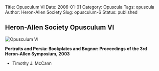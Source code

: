 Title: Opusculum VI
Date: 2006-01-01
Category: Opuscula
Tags: opuscula
Author: Heron-Allen Society
Slug: opusculum-6
Status: published

## Heron-Allen Society Opusculum VI

![Opusculum VI](/images/opuscula/op6-large.jpg)

**Portraits and Persia: Bookplates and Bognor: Proceedings of the 3rd Heron-Allen Symposium, 2003**

- Timothy J. McCann